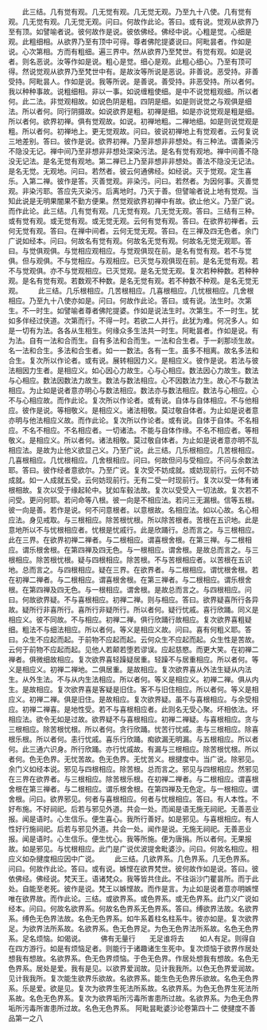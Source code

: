 <!-- { "loadSidebar": true } -->
　　此三结。几有觉有观。几无觉有观。几无觉无观。乃至九十八使。几有觉有观。几无觉有观。几无觉无观。问曰。何故作此论。答曰。或有说。觉观从欲界乃至有顶。如譬喻者说。彼何故作是说。彼依佛经。佛经中说。心粗是觉。心细是观。此粗细相。从欲界乃至有顶中可得。尊者佛陀提婆说曰。阿毗昙者。作如是说。心次第相。方而有粗细。遍三界中。然从欲界乃至梵世。有觉有观。如是说者。则名恶说。汝等作如是说。粗心是觉。细心是观。此粗心细心。乃至有顶可得。然说觉观从欲界乃至梵世中有。是故汝等所说是恶说。非善说。恶受持。非善受持。阿毗昙人。作如是说。我等所说。是善说。善受持。非恶受持。所以者何。我以种种事故。说粗细相。非以一事。如说缠粗使细。是中不说觉粗观细。所以者何。此二法。非觉观相故。如说色阴是粗。四阴是细。如是则说觉之与观俱是细法。所以者何。同行阴摄故。如说欲界是粗。初禅是细。如是亦说觉观是粗是细。所以者何。欲界初禅。俱有觉观故。如说。初禅地粗。二禅地细。如是则说觉观是粗。所以者何。初禅地上。更无觉观故。问曰。彼说初禅地上有觉观者。云何复说三地差别。答曰。彼作是说。欲界初禅。乃至非想非非想处。有三种法。谓善染污不隐没无记。禅中间乃至非想非非想处深染污法。是名有觉有观地。禅中间善不隐没无记法。是名无觉有观地。第二禅已上乃至非想非非想处。善法不隐没无记法。是名无觉。无观地。问曰。若然者。彼云何通佛经。如经说。灭于觉观。定生喜乐。入第二禅。彼作是答。灭善觉观。非染污。问曰。若然者。为因何事。灭善觉观。非染污耶。答应先灭染污。后离地时。乃灭于善。但譬喻者说上地有觉观。当知此说是无明果闇果不勤方便果。然觉观欲界初禅中有故。欲止他义。乃至广说。而作此论。此三结。几有觉有观。几无觉有观。几无觉无观。答曰。三结有三种。或有觉有观。或无觉有观。或无觉无观。云何有觉有观。答曰。在欲界初禅者。云何无觉有观。答曰。在禅中间者。云何无觉无观。答曰。在三禅及四无色者。余门广说如经本。问曰。何故名有觉有观。何故名无觉有观。何故名无觉无观耶。答曰。与觉俱观俱。与觉相应观相应。与觉观俱现在前。是名有觉有观。若不与觉俱。但与观俱。不与觉相应。与观相应。已灭觉与观俱现在前。是名无觉有观。若不与觉观俱。亦不与觉观相应。已灭觉观。是名无觉无观。复次若种种数。若种种观。是名有觉有观。若数观不种数。是名无觉有观。若不种数不种观。是名无觉无观。
　　此三结。几乐根相应。几苦根相应。几喜根相应。几忧根相应。几舍根相应。乃至九十八使亦如是。问曰。何故作此论。答曰。或有说。法生时。次第生。不一时生。如譬喻者尊者佛陀提婆。作如是说法生时。次第生。不一时生。犹如多伴经过侠道。次第而行。不得一时。若欲二人并行。此犹为难。何况多人。如是一切有为法。各各从生相生。何缘众多生法共一时生。阿毗昙者。作如是说。有为法。自有一法和合而生。自有多法和合而生。一法和合生者。于一刹那顷生故。名一法和合生。多法和合生者。如一一数法。各有一生。虽多不相离。故名多法和合生。复次所以作论者。或有说。展转相因力义。是相应义。彼作是说。若法与彼法相因力生者。是相应义。如心因心力故生。心与心相应。数法因心力故生。数法与心相应。数法因数法力故生。数法与数法相应。心不因数法力生。故心不与数法相应。为止如是说者意亦明心与数法相应。数法亦与数法相应。数法与心相应。心不与心相应故。而作此论。复次所以作论者。或有说。自体与自体相应。不与他相应。彼作是说。等相敬义。是相应义。诸法相敬。莫过敬自体者。为止如是说者意亦明与他法相应义故。而作此论。复次所以作论者。或有说。自体于自体。不名相应。不名不相应。不名相应者。一切诸法。不能与自体作缘。不名不相应者。等相敬义。是相应义。所以者何。诸法相敬。莫过敬自体者。为止如是说者意亦明不乱相应法。是故为止他义欲显己义。乃至广说。此三结。几乐根相应。几苦根相应。几喜根相应。几忧根相应。几舍根相应。问曰。何故但问与受相应。不问与余数法耶。答曰。彼作经者意欲尔。乃至广说。复次受不妨成就。或妨现前行。云何不妨成就。如一人成就五受。云何妨现前行。无有二受一时现前行。复次以受一体有诸根相故。复次以受于缘起轮中。犹如车毂法故。复次以受受入一切法故。复次若不问受。更问何耶。若问命等八根。彼一向是不相应法。若问三无漏根。信等五根。彼一向是善。若作是说。何不问意根者。以意根故。名相应法。如以心故。名心相应法。身见戒取。与三根相应。除苦根忧根。所以除苦根者。苦根在五识地。此是意地所以不与忧根相应者。忧根是忧戚行。此是欣踊行。总而言之。与三根相应。此在三界。在欲界初禅二禅者。与二根相应。谓喜根舍根。在第三禅。与二根相应。谓乐根舍根。在第四禅及四无色。与一根相应。谓舍根。是故总而言之。与三根相应。除苦根忧根。疑与四根相应。除苦根。不与苦根相应者。以苦根在五识地。总而言之。与四根相应。疑在三界。在欲界者。与二根相应。谓忧根舍根。若在初禅二禅者。与二根相应。谓喜根舍根。在第三禅者。与二根相应。谓乐根舍根。在第四禅及四无色。与一根相应。谓舍根。是故总而言之。与四根相应。问曰。何故欲界疑。不与喜根相应。初禅二禅。则与相应。答曰。欲界疑喜所行各异故。疑所行非喜所行。喜所行非疑所行。所以者何。疑行忧戚。喜行欣踊。同义是相应义。彼不同故。不与相应。初禅二禅。俱行欣踊行故相应。复次欲界喜粗疑细。粗法不与细法相应。所以者何。等义是相应义故。问曰。喜有何粗义耶。答曰。众生不应起而起。于前物不应起而起。云何众生不应起而起。众生性是苦故。云何于前物不应起而起。见他人若颠若堕若谬误。应起慈愍。而更大笑。在初禅二禅者。俱微细故相应。复次欲界喜轻躁疑居重。轻躁不与居重相应。所以者何。等义是相应义。初禅二禅地。二俱居重。是故相应。复次欲界喜从外法生疑从内法生。从外生法。不与从内生法相应。所以者何。等义是相应义。初禅二禅。俱从内生。是故相应。复次欲界喜是客疑是旧住。客不与旧住相应。所以者何。等义是相应义。初禅二禅。俱是旧住。是故相应。复次欲界疑。虽不与喜根相应。与余受相应。初禅二禅喜。是地性受。若不与喜根相应者。此则名无受心聚。坏相依法。坏相应法。欲令无如是过故。欲界疑不与喜根相应。初禅二禅疑。与喜根相应。贪与三根相应。除苦根忧根。所以者何。贪行欣踊。忧苦行忧戚。恚与三根相应。除喜根乐根。所以者何。恚行忧戚。喜乐行欣踊。痴欲漏无明漏。与五根相应。所以者何。此三通六识身。所行欣踊。亦行忧戚故。有漏与三根相应。除苦根忧根。所以者何。色无色界。无忧苦故。色无色界。无忧苦义。根揵度中。当广说。除邪见。余门义如经本说。邪见与四根相应。除苦根。总而言之。邪见与四根相应。然邪见在三界在欲界者。与三根相应。除苦根乐根。在初禅二禅者。与二根相应。谓喜根舍根在第三禅者。与二根相应。谓乐根舍根。在第四禅及无色定。与一根相应。谓舍根。问曰。欲界邪见。何者与喜根相应。何者与忧根相应。答曰。有人本性。不好布施。不好祠祀。后若与邪见外道。共会一处。而闻是语无施无祠祀。无善恶业报。闻是语时。心生信乐。便生喜心。我所行善好。如是邪见。与喜根相应。有人性好行施祠祀。后若与邪见外道。共会一处。闻作是说。无施无祠祀。无善恶业报。闻是语时。心生信乐。便生忧心。我等所施。便为唐捐。所以者何。无果报故。如是邪见。与忧根相应。此门是广说优波提舍毗婆沙。问曰。何故名相应。相应义如杂揵度相应因中广说。
　　此三结。几欲界系。几色界系。几无色界系。问曰。何故作此论。答曰。或有说。嫉悭在欲界梵世。彼何故作如是说。答曰。彼依佛经。佛经说。梵天王。语诸梵众。我等皆共住此。不往诣沙门瞿昙所。而于此处。自能至老死。彼作是说。梵王以嫉悭故。而作是言。为止如是说者意亦明嫉悭唯在欲界故。而作此论。三结。或欲界系。或色界系。或无色界系。此门义广说如经本。问曰。何故名欲界系。何故名色界系无色界系。答曰。缚欲界法故。名欲界系。缚色无色界法故。名色无色界系。如牛系着柱名柱系牛。彼亦如是。复次欲界足。为欲界法所系故。名欲界系。色无色界足。为色无色界法所系故。名色无色界系。足名烦恼。如偈说。
　　佛有无量行　　无足谁将去
　　如人有足。则得自在四方游行。如是有烦恼足者。则能行于诸趣诸生生死中。复次烦恼于欲界作居处想我有想故。名欲界系。色无色界烦恼。于色无色界。作居处想我有想故。名色无色界系。居处是爱。我有是见。以欲界爱润故。见计我我所。以色无色界爱润故。见计我我所。复次能生欲界乐欲故。名欲界系。能生色无色界乐欲故。名色无色界系。乐是爱。欲是见。复次为欲界生死法所系故。名欲界系。为色无色界生死法所系故。名色无色界系。复次为欲界垢所污毒所害患所过故。名欲界系。为色无色界垢所污毒所害患所过故。名色无色界系。
阿毗昙毗婆沙论卷第四十二
使揵度不善品第一之八
